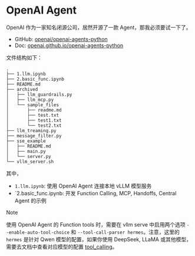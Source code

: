 # OpenAI Agent

OpenAI 作为一家知名闭源公司，居然开源了一款 Agent，那我必须要试一下了。

- GitHub: [openai/openai-agents-python](https://github.com/openai/openai-agents-python)
- Doc: [openai.github.io/openai-agents-python](https://openai.github.io/openai-agents-python/)

文件结构如下：

```
.
├── 1.llm.ipynb
├── 2.basic_func.ipynb
├── README.md
├── archived
│   ├── llm_guardrails.py
│   ├── llm_mcp.py
│   └── sample_files
│       ├── readme.md
│       ├── test.txt
│       ├── test1.txt
│       └── test2.txt
├── llm_treaming.py
├── message_filter.py
├── sse_example
│   ├── README.md
│   ├── main.py
│   └── server.py
└── vllm_server.sh
```

其中，

- `1.llm.ipynb`: 使用 OpenAI Agent 连接本地 vLLM 模型服务
- `2.basic_func.ipynb: 开发 Function Calling, MCP, Handoffs, Central Agent 的示例

> [!NOTE]
> 使用 OpenAI Agent 的 Function tools 时，需要在 vllm serve 中启用两个选项 `--enable-auto-tool-choice` 和 `--tool-call-parser hermes`。注意，这里的 `hermes` 是针对 Qwen 模型的配置，如果你使用 DeepSeek, LLaMA 或其他模型，需要去文档中查看对应模型的配置 [tool_calling](https://docs.vllm.ai/en/stable/features/tool_calling.html)。
